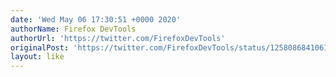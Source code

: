 ```yaml
---
date: 'Wed May 06 17:30:51 +0000 2020'
authorName: Firefox DevTools
authorUrl: 'https://twitter.com/FirefoxDevTools'
originalPost: 'https://twitter.com/FirefoxDevTools/status/1258086841061793792'
layout: like
---
```


